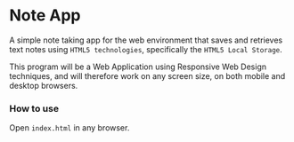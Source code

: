 # Note App

A simple note taking app for the web environment that saves and retrieves text notes using `HTML5 technologies`, specifically the `HTML5 Local Storage`. 

This program will be a Web Application using Responsive Web Design techniques, and will therefore work on any screen size, on both mobile and desktop browsers.


### How to use

Open `index.html` in any browser.